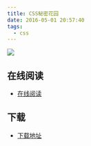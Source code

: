 ```yaml
---
title: CSS秘密花园
date: 2016-05-01 20:57:40
tags:
  - css
---
```


![](http://box.kancloud.cn/cover_2015-10-01_560cded027fb_800x1068.jpg?imageMogr2/thumbnail/173x231!/interlace/1/quality/100)

<!--more-->

## 在线阅读 ##

+ [在线阅读](http://www.kancloud.cn/digest/css-secrets)

## 下载 ##

+ [下载地址](http://www.kancloud.cn/digest/css-secrets)
